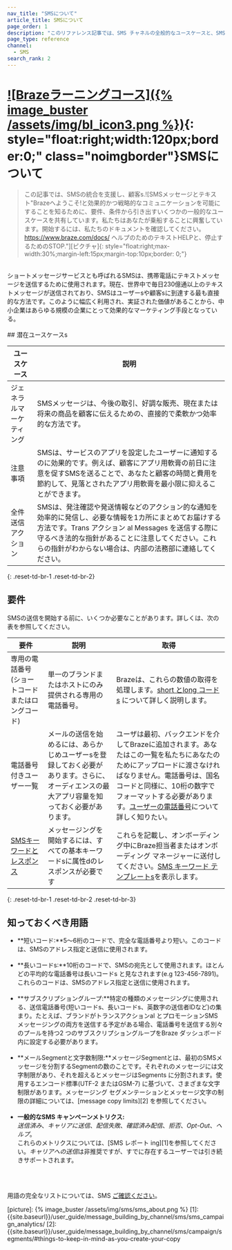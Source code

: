 ```yaml
---
nav_title: "SMSについて"
article_title: SMSについて
page_order: 1
description: "このリファレンス記事では、SMS チャネルの全般的なユースケースと、SMSを起動して実行するために必要な条件について説明します。"
page_type: reference
channel:
  - SMS
search_rank: 2
---
```


# [![Brazeラーニングコース]({% image_buster /assets/img/bl_icon3.png %})](https://learning.braze.com/messaging-channels-sms){: style="float:right;width:120px;border:0;" class="noimgborder"}SMSについて

> この記事では、SMSの統合を支援し、顧客s.![SMSメッセージとテキスト"Brazeへようこそ!と効果的かつ戦略的なコミュニケーションを可能にすることを知るために、要件、条件から引き出すいくつかの一般的なユースケースを共有しています。私たちはあなたが乗船することに興奮しています。開始するには、私たちのドキュメントを確認してください。https://www.braze.com/docs/ ヘルプのためのテキストHELPと、停止するためのSTOP."]\[ピクチャ]{: style="float:right;max-width:30%;margin-left:15px;margin-top:10px;border: 0;"}

<br>
ショートメッセージサービスとも呼ばれるSMSは、携帯電話にテキストメッセージを送信するために使用されます。現在、世界中で毎日230億通以上のテキストメッセージが送信されており、SMSはユーザーsや顧客sに到達する最も直接的な方法です。このように幅広く利用され、実証された価値があることから、中小企業はあらゆる規模の企業にとって効果的なマーケティング手段となっている。
<br><br>
## 潜在ユースケースs

| ユースケース | 説明 |
|---|---|
| ジェネラルマーケティング | SMSメッセージは、今後の取引、好調な販売、現在または将来の商品を顧客に伝えるための、直接的で柔軟かつ効率的な方法です。 |
| 注意事項 | SMSは、サービスのアプリを設定したユーザーに通知するのに効果的です。例えば、顧客にアプリ用軟膏の前日に注意を促すSMSを送ることで、あなたと顧客の時間と費用を節約して、見落とされたアプリ用軟膏を最小限に抑えることができます。 |
| 全件送信アクション | SMSは、発注確認や発送情報などのアクション的な通知を効率的に発信し、必要な情報を1カ所にまとめてお届けする方法です。Trans アクション al Messages を送信する際に守るべき法的な指針があることに注意してください。これらの指針がわからない場合は、内部の法務部に連絡してください。|
{: .reset-td-br-1 .reset-td-br-2}

## 要件

SMSの送信を開始する前に、いくつか必要なことがあります。詳しくは、次の表を参照してください。

|要件 | 説明 | 取得 |
|---|---|---|
| 専用の電話番号(ショートコードまたはロングコード) | 単一のブランドまたはホストにのみ提供される専用の電話番号。 | Brazeは、これらの数値の取得を処理します。[short とlong コード s]({{site.baseurl}}/user_guide/message_building_by_channel/sms/sms_setup/short_and_long_codes/) について詳しく説明します。|
| 電話番号付きユーザー一覧 | メールの送信を始めるには、あらかじめユーザーsを登録しておく必要があります。さらに、オーディエンスの最大アプリ容量を知っておく必要があります。  | ユーザは最初、バックエンドを介してBrazeに追加されます。あなたはこの一覧を私たちにあなたのためにアップロードに渡さなければなりません。電話番号は、国名コードと同様に、10桁の数字でフォーマットする必要があります。[ユーザーの電話番号]({{site.baseurl}}/user_guide/message_building_by_channel/sms/phone_numbers/user_phone_numbers/)について詳しく知りたい。 |
| [SMSキーワードとレスポンス]({{site.baseurl}}/user_guide/message_building_by_channel/sms/keywords/) | メッセージングを開始するには、すべての基本キーワードsに属性dのレスポンスが必要です | これらを記載し、オンボーディング中にBraze担当者またはオンボーディング マネージャーに送付してください。[SMS キーワード テンプレートs]({{site.baseurl}}/user_guide/message_building_by_channel/sms/phone_numbers/sending_phone_numbers/#short-code-application)を表示します。 |
{: .reset-td-br-1 .reset-td-br-2 .reset-td-br-3}

## 知っておくべき用語

- **短いコード:**5～6桁のコードで、完全な電話番号より短い。このコードは、SMSのアドレス指定と送信に使用されます。<br><br>
- **長いコードs:**10桁のコードで、SMSの宛先として使用されます。ほとんどの平均的な電話番号は長いコードs と見なされます(e.g 123-456-7891)。これらのコードは、SMSのアドレス指定と送信に使用されます。<br><br>
- **サブスクリプショングループ:**特定の種類のメッセージングに使用される、送信電話番号(短いコードs、長いコードs、英数字の送信者IDなど)の集まり。たとえば、ブランドがトランスアクションal とプロモーションSMS メッセージングの両方を送信する予定がある場合、電話番号を送信する別々のプールを持つ2 つのサブスクリプショングループをBraze ダッシュボード内に設定する必要があります。<br><br>
- **メールSegmentと文字数制限:**メッセージSegmentとは、最初のSMSメッセージを分割するSegmentの数のことです。それぞれのメッセージには文字制限があり、それを超えるとメッセージはSegments に分割されます。使用するエンコード標準(UTF-2 またはGSM-7) に基づいて、さまざまな文字制限があります。メッセージング セグメンテーションとメッセージ文字の制限の詳細については、\[message copy limits][2] を参照してください。<br><br>
- **一般的なSMS キャンペーンメトリクス:**<br>*送信済み*、*キャリアに送信*、*配信失敗*、*確認済み配信*、*拒否*、*Opt-Out*、*ヘルプ*。<br>これらのメトリクスについては、\[SMS レポート ing][1]を参照してください。*キャリアへの送信*は非推奨ですが、すでに存在するユーザーでは引き続きサポートされます。

<br><br>

用語の完全なリストについては、SMS [ ご確認ください]({{site.baseurl}}/user_guide/message_building_by_channel/sms/sms_setup/terms/)。

\[picture]: {% image_buster /assets/img/sms/sms_about.png %}
[1]: {{site.baseurl}}/user_guide/message_building_by_channel/sms/sms_campaign_analytics/
[2]: {{site.baseurl}}/user_guide/message_building_by_channel/sms/campaign/segments/#things-to-keep-in-mind-as-you-create-your-copy
